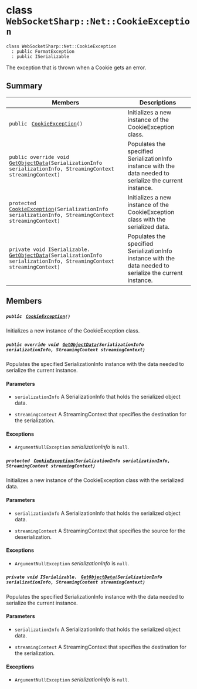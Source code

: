 # class `WebSocketSharp::Net::CookieException` 

```
class WebSocketSharp::Net::CookieException
  : public FormatException
  : public ISerializable
```

The exception that is thrown when a Cookie gets an error.

## Summary

 Members                                | Descriptions                                
----------------------------------------|---------------------------------------------
`public ` [`CookieException`](#class_web_socket_sharp_1_1_net_1_1_cookie_exception_1aba6c21e2c57586859e4a3ac1c739a9e5)`()` | Initializes a new instance of the CookieException class.
`public override void ` [`GetObjectData`](#class_web_socket_sharp_1_1_net_1_1_cookie_exception_1a4cbc21245ff6badf7ef5f29bb3e8ee00)`(SerializationInfo serializationInfo, StreamingContext streamingContext)` | Populates the specified SerializationInfo instance with the data needed to serialize the current instance.
`protected ` [`CookieException`](#class_web_socket_sharp_1_1_net_1_1_cookie_exception_1aa89ac608a85d148c4b01b6ce7862cba3)`(SerializationInfo serializationInfo, StreamingContext streamingContext)` | Initializes a new instance of the CookieException class with the serialized data.
`private void ISerializable. ` [`GetObjectData`](#class_web_socket_sharp_1_1_net_1_1_cookie_exception_1a4d5509ba69cde90836ddf369094242d0)`(SerializationInfo serializationInfo, StreamingContext streamingContext)` | Populates the specified SerializationInfo instance with the data needed to serialize the current instance.

## Members

##### `public ` [`CookieException`](#class_web_socket_sharp_1_1_net_1_1_cookie_exception_1aba6c21e2c57586859e4a3ac1c739a9e5)`()` 

Initializes a new instance of the CookieException class.

##### `public override void ` [`GetObjectData`](#class_web_socket_sharp_1_1_net_1_1_cookie_exception_1a4cbc21245ff6badf7ef5f29bb3e8ee00)`(SerializationInfo serializationInfo, StreamingContext streamingContext)` 

Populates the specified SerializationInfo instance with the data needed to serialize the current instance.

#### Parameters
* `serializationInfo` A SerializationInfo that holds the serialized object data. 

* `streamingContext` A StreamingContext that specifies the destination for the serialization. 

#### Exceptions
* `ArgumentNullException` *serializationInfo*  is `null`.

##### `protected ` [`CookieException`](#class_web_socket_sharp_1_1_net_1_1_cookie_exception_1aa89ac608a85d148c4b01b6ce7862cba3)`(SerializationInfo serializationInfo, StreamingContext streamingContext)` 

Initializes a new instance of the CookieException class with the serialized data.

#### Parameters
* `serializationInfo` A SerializationInfo that holds the serialized object data. 

* `streamingContext` A StreamingContext that specifies the source for the deserialization. 

#### Exceptions
* `ArgumentNullException` *serializationInfo*  is `null`.

##### `private void ISerializable. ` [`GetObjectData`](#class_web_socket_sharp_1_1_net_1_1_cookie_exception_1a4d5509ba69cde90836ddf369094242d0)`(SerializationInfo serializationInfo, StreamingContext streamingContext)` 

Populates the specified SerializationInfo instance with the data needed to serialize the current instance.

#### Parameters
* `serializationInfo` A SerializationInfo that holds the serialized object data. 

* `streamingContext` A StreamingContext that specifies the destination for the serialization. 

#### Exceptions
* `ArgumentNullException` *serializationInfo*  is `null`.

